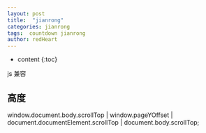 ```yaml
---
layout: post
title:  "jianrong"
categories: jianrong
tags:  countdown jianrong
author: redHeart
---
```


* content
{:toc}

js 兼容





## 高度

window.document.body.scrollTop | window.pageYOffset | document.documentElement.scrollTop | document.body.scrollTop;